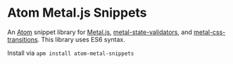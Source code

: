 # Atom Metal.js Snippets

An [Atom](https://atom.io/) snippet library for [Metal.js](https://github.com/metal/metal),  [metal-state-validators](https://github.com/metal/metal-state-validators), and [metal-css-transitions](https://github.com/bryceosterhaus/metal-css-transitions). This library uses ES6 syntax.

Install via `apm install atom-metal-snippets`